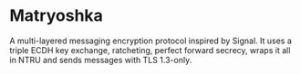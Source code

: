 # Matryoshka

A multi-layered messaging encryption protocol inspired by Signal. It uses a
triple ECDH key exchange, ratcheting, perfect forward secrecy, wraps it all in
NTRU and sends messages with TLS 1.3-only.
